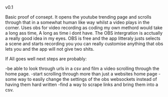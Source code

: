 v0.1

Basic proof of consept. It opens the youtube trending page and scrolls through that in a somewhat human like way whilst a video plays in the corner.
Uses obs for video recording as coding my own methord would take a long ass time, A long as time i dont have. The OBS intergration is acctually a really
good idea in my eyes. OBS is free and the app litteraly justs selects a scene and starts recording you you can really customise anything that obs lets you and the app will not give two shits.

If All goes well next steps are probably:

-be able to look through urls in a csv and film a video scrolling through the home page. 
-start scrolling through more than just a websites home page
-some way to easily change the settings of the obs websockets instead of having them hard written
-find a way to scrape links and bring them into a csv. 